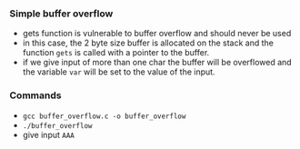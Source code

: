 ### Simple buffer overflow

- gets function is vulnerable to buffer overflow and should never be used
- in this case, the 2 byte size buffer is allocated on the stack and the
  function `gets` is called with a pointer to the buffer.
- if we give input of more than one char the buffer will be overflowed and
  the variable `var` will be set to the value of the input.

### Commands
- `gcc buffer_overflow.c -o buffer_overflow`
- `./buffer_overflow`
- give input `AAA`